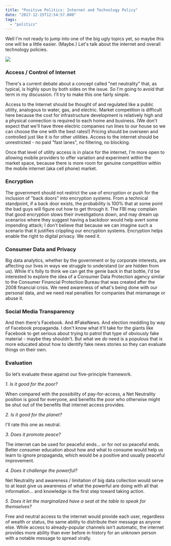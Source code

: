 ```yaml
---
title: "Positive Politics: Internet and Technology Policy"
date: "2017-12-15T12:54:57.000"
tags: 
  - "politics"
---
```


Well I'm not ready to jump into one of the big ugly topics yet, so maybe this one will be a little easier. (Maybe.) Let's talk about the internet and overall technology policies.

![](http://chrishubbs.com/wordpress/wp-content/uploads/2017/12/technology-2818664_640-500x281.jpg)

### Access / Control of Internet

There's a current debate about a concept called "net neutrality" that, as typical, is highly spun by both sides on the issue. So I'm going to avoid that term in my discussion. I'll try to make this one fairly simple.

Access to the Internet should be thought of and regulated like a public utility, analogous to water, gas, and electric. Market competition is difficult here because the cost for infrastructure development is relatively high and a physical connection is required to each home and business. (We don't expect that we'll have three electric companies run lines to our house so we can choose the one with the best rates!) Pricing should be overseen and controlled just like it is for other utilities. Access to the internet should be unrestricted - no paid "fast lanes", no filtering, no blocking.

Once that level of utility access is in place for the internet, I'm more open to allowing mobile providers to offer variation and experiment within the market space, because there is more room for genuine competition within the mobile internet (aka cell phone) market.

### Encryption

The government should not restrict the use of encryption or push for the inclusion of "back doors" into encryption systems. From a technical standpoint, if a back door exists, the probability is 100% that at some point the bad guys will figure out how to get through it. The FBI may complain that good encryption slows their investigations down, and may dream up scenarios where they suggest having a backdoor would help avert some impending attack; I don't believe that because we can imagine such a scenario that it justifies crippling our encryption systems. Encryption helps enable the right to digital privacy. We need it.

### Consumer Data and Privacy

Big data analytics, whether by the government or by corporate interests, are affecting our lives in ways we struggle to understand (or are hidden from us). While it's folly to think we can get the genie back in that bottle, I'd be interested to explore the idea of a Consumer Data Protection agency similar to the Consumer Financial Protection Bureau that was created after the 2008 financial crisis. We need awareness of what's being done with our personal data, and we need real penalties for companies that mismanage or abuse it.

### Social Media Transparency

And then there's Facebook. And #FakeNews. And election meddling by way of Facebook propaganda. I don't know what it'll take for the giants like Facebook to get serious about trying to patrol that type of obviously fake material - maybe they shouldn't. But what we _do_ need is a populous that is more educated about how to identify fake news stories so they can evaluate things on their own.

### Evaluation

So let’s evaluate these against our five-principle framework.

_1\. Is it good for the poor?_

When compared with the possibility of pay-for-access, a Net Neutrality position is good for everyone, and benefits the poor who otherwise might be shut out of the benefits that internet access provides.

_2\. Is it good for the planet?_

I'll rate this one as neutral.

_3\. Does it promote peace?_

The internet can be used for peaceful ends... or for not so peaceful ends. Better consumer education about how and what to consume would help us learn to ignore propaganda, which would be a positive and usually peaceful improvement.

_4\. Does it challenge the powerful?_

Net Neutrality and awareness / limitation of big data collection would serve to at least give us awareness of what the powerful are doing with all that information... and knowledge is the first step toward taking action.

_5\. Does it let the marginalized have a seat at the table to speak for themselves?_

Free and neutral access to the internet would provide each user, regardless of wealth or status, the same ability to distribute their message as anyone else. While access to already-popular channels isn't automatic, the internet provides more ability than ever before in history for an unknown person with a notable message to spread virally.
